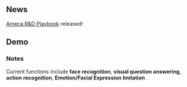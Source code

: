 ## News
[Ameca R&D Playbook](./DEBUG/Ameca%20R&D%20Playbook.md) released!


## Demo
[](../Assets/demos/4functions.mp4)

<!---[![official](https://github.com/lipzh5/Ameca.github.io/assets/19634813/69bb3dc9-2145-4cf2-94dc-0a7ebc40e7d4)](https://www.youtube.com/watch?v=OUDPcn_7pts&t=2s)-->

### Notes
Current functions include **face recognition**, **visual question answering**, **action recognition**, **Emotion/Facial Expression Imitation** .

